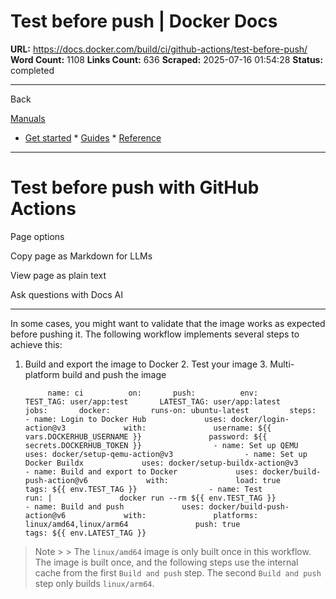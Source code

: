 # Test before push | Docker Docs

**URL:** https://docs.docker.com/build/ci/github-actions/test-before-push/
**Word Count:** 1108
**Links Count:** 636
**Scraped:** 2025-07-16 01:54:28
**Status:** completed

---

Back

[Manuals](https://docs.docker.com/manuals/)

  * [Get started](https://docs.docker.com/get-started/)   * [Guides](https://docs.docker.com/guides/)   * [Reference](https://docs.docker.com/reference/)

* * *

# Test before push with GitHub Actions

Page options

Copy page as Markdown for LLMs

View page as plain text

Ask questions with Docs AI

* * *

In some cases, you might want to validate that the image works as expected before pushing it. The following workflow implements several steps to achieve this:

  1. Build and export the image to Docker   2. Test your image   3. Multi-platform build and push the image

              name: ci          on:       push:          env:       TEST_TAG: user/app:test       LATEST_TAG: user/app:latest          jobs:       docker:         runs-on: ubuntu-latest         steps:           - name: Login to Docker Hub             uses: docker/login-action@v3             with:               username: ${{ vars.DOCKERHUB_USERNAME }}               password: ${{ secrets.DOCKERHUB_TOKEN }}                - name: Set up QEMU             uses: docker/setup-qemu-action@v3                - name: Set up Docker Buildx             uses: docker/setup-buildx-action@v3                - name: Build and export to Docker             uses: docker/build-push-action@v6             with:               load: true               tags: ${{ env.TEST_TAG }}                - name: Test             run: |               docker run --rm ${{ env.TEST_TAG }}                - name: Build and push             uses: docker/build-push-action@v6             with:               platforms: linux/amd64,linux/arm64               push: true               tags: ${{ env.LATEST_TAG }}

> Note >  > The `linux/amd64` image is only built once in this workflow. The image is built once, and the following steps use the internal cache from the first `Build and push` step. The second `Build and push` step only builds `linux/arm64`.